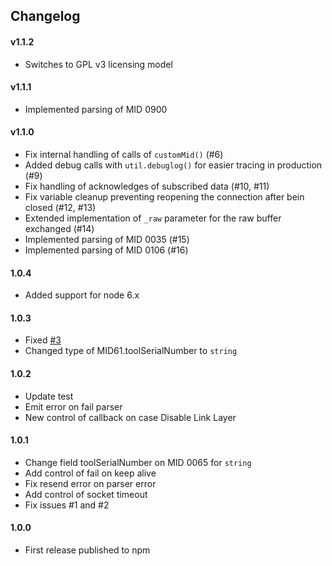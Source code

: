 ## Changelog

#### v1.1.2
 - Switches to GPL v3 licensing model


#### v1.1.1
 - Implemented parsing of MID 0900
 

#### v1.1.0
 - Fix internal handling of calls of `customMid()` (#6)
 - Added debug calls with `util.debuglog()` for easier tracing in production (#9)
 - Fix handling of acknowledges of subscribed data (#10, #11)
 - Fix variable cleanup preventing reopening the connection after bein closed (#12, #13)
 - Extended implementation of `_raw` parameter for the raw buffer exchanged (#14)
 - Implemented parsing of MID 0035 (#15)
 - Implemented parsing of MID 0106 (#16)


#### 1.0.4
 - Added support for node 6.x


#### 1.0.3

- Fixed [#3](https://github.com/netsmarttech/node-open-protocol/issues/3)
- Changed type of MID61.toolSerialNumber to `string`


#### 1.0.2

- Update test
- Emit error on fail parser
- New control of callback on case Disable Link Layer


#### 1.0.1

- Change field toolSerialNumber on MID 0065 for `string`
- Add control of fail on keep alive
- Fix resend error on parser error
- Add control of socket timeout
- Fix issues #1 and #2


#### 1.0.0

- First release published to npm
